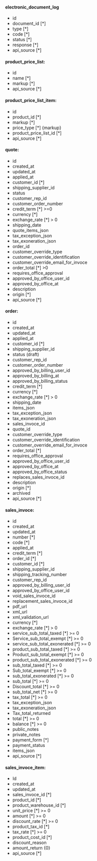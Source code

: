 #### electronic_document_log

- id
- document_id [*]
- type [*]
- code [*]
- status [*]
- response [*]
- api_source [*]

#### product_price_list:

- id
- name [*]
- markup [*]
- api_source [*]

#### product_price_list_item:

- id
- product_id [*]
- markup [*]
- price_type [*] {markup}
- product_price_list_id [*]
- api_source [*]

#### quote:

- id
- created_at
- updated_at
- applied_at
- customer_id [*]
- shipping_supplier_id
- status
- customer_rep_id
- customer_order_number
- credit_term [*] >=0
- currency [*]
- exchange_rate [*] > 0
- shipping_date
- quote_items_json
- tax_exception_json
- tax_exoneration_json
- order_id
- customer_override_type
- customer_override_identification
- customer_override_email_for_invoce
- order_total [*] >0
- requires_office_approval
- approved_by_office_user_id
- approved_by_office_at
- description
- origin [*]
- api_source [*]

#### order:

- id
- created_at
- updated_at
- applied_at
- customer_id [*]
- shipping_supplier_id
- status (draft)
- customer_rep_id
- customer_order_number
- approved_by_billing_user_id
- approved_by_billing_at
- approved_by_billing_status
- credit_term [*]
- currency [*]
- exchange_rate [*] > 0
- shipping_date
- items_json
- tax_exception_json
- tax_exoneration_json
- sales_invoce_id
- quote_id
- customer_override_type
- customer_override_identification
- customer_override_email_for_invoce
- order_total [*]
- requires_office_approval
- approved_by_office_user_id
- approved_by_office_at
- approved_by_office_status
- replaces_sales_invoce_id
- description
- origin [*]
- archived
- api_source [*]

#### sales_invoce:

- id
- created_at
- updated_at
- number [*]
- code [*]
- applied_at
- credit_term [*]
- order_id [*]
- customer_id [*]
- shipping_supplier_id
- shipping_tracking_number
- customer_rep_id
- approved_by_billing_user_id
- approved_by_office_user_id
- void_sales_invoce_id
- replacement_sales_invoce_id
- pdf_url
- xml_url
- xml_validation_url
- currency [*]
- exchange_rate [*] > 0
- service_sub_total_taxed [*] >= 0
- Service_sub_total_exempt [*] >= 0
- service_sub_total_exonerated [*] >= 0
- product_sub_total_taxed [*] >= 0
- Product_sub_total_exempt [*] >= 0
- product_sub_total_exonerated [*] >= 0
- sub_total_taxed [*] >= 0
- Sub_total_exempt [*] >= 0
- sub_total_exonerated [*] >= 0
- sub_total [*] >= 0
- Discount_total [*] >= 0
- sub_total_net [*] >= 0
- tax_total [*] >= 0
- tax_exception_json
- tax_exoneration_json
- Tax_total_returned
- total [*] >= 0
- balance [*] >= 0
- public_notes
- private_notes
- payment_form [*]
- payment_status
- items_json
- api_source [*]

#### sales_invoce_item:

- Id
- created_at
- updated_at
- sales_invoce_id [*]
- product_id [*]
- product_warehouse_id [*]
- unit_price [*] >= 0
- amount [*] >= 0
- discount_rate [*] >= 0
- product_tax_id [*]
- tax_rate [*] >= 0
- product_cost_id [*]
- discount_reason
- amount_return {0}
- api_source [*]
